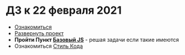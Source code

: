 # ДЗ к 22 февраля 2021


- [Ознакомиться](../README.md)
- [Развернуть проект](../README.md#setup)
- **Пройти Пункт [Базовый JS](../README.md#js)** - решая задачи если такие имеются
- Ознакомиться [Стиль Кода](../README.md#style)